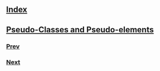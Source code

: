 ## [Index](https://github.com/IIKUYY/CSS/main/README.md)
## [Pseudo-Classes and Pseudo-elements](https://github.com/IIKUYY/CSS/blob/main/Chapter04/Ch4.md)

### [Prev](https://github.com/IIKUYY/CSS/blob/main/Chapter03/README.md)
### [Next](https://github.com/IIKUYY/CSS/blob/main/Chapter05/README.md)
